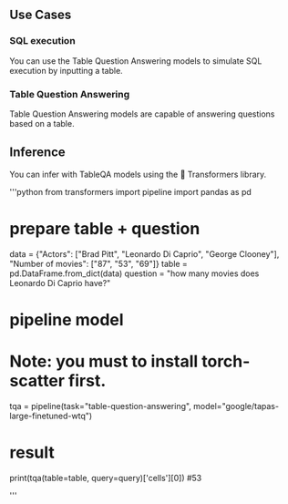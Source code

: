 ## Use Cases

### SQL execution

You can use the Table Question Answering models to simulate SQL execution by inputting a table. 

### Table Question Answering 

Table Question Answering models are capable of answering questions based on a table.

## Inference 

You can infer with TableQA models using the 🤗 Transformers library.

'''python 
from transformers import pipeline
import pandas as pd

# prepare table + question
data = {"Actors": ["Brad Pitt", "Leonardo Di Caprio", "George Clooney"], "Number of movies": ["87", "53", "69"]}
table = pd.DataFrame.from_dict(data)
question = "how many movies does Leonardo Di Caprio have?"

# pipeline model
# Note: you must to install torch-scatter first.
tqa = pipeline(task="table-question-answering", model="google/tapas-large-finetuned-wtq")

# result

print(tqa(table=table, query=query)['cells'][0])
#53

'''
